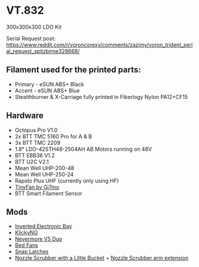 # VT.832
300x300x300 LDO Kit

Serial Request post: https://www.reddit.com/r/voroncorexy/comments/zazjmy/voron_trident_serial_request_spitzbirne328668/

## Filament used for the printed parts:
* Primary - eSUN ABS+ Black
* Accent - eSUN ABS+ Blue
* Stealthburner & X-Carriage fully printed in Fiberlogy Nylon PA12+CF15

## Hardware 
* Octopus Pro V1.0
* 2x BTT TMC 5160 Pro for A & B
* 3x BTT TMC 2209
* 1.8° LDO-42STH48-2504AH AB Motors running on 48V
* BTT EBB36 V1.2
* BTT U2C V2.1
* Mean Well UHP-200-48
* Mean Well UHP-250-24
* Rapido Plus UHF (currently only using HF)
* [TinyFan by Gi7mo](https://github.com/Gi7mo/TinyFan)
* BTT Smart Filament Sensor

## Mods
* [Inverted Electronic Bay](https://github.com/Gi7mo/TinyFan)
* [KlickyNG](https://github.com/jlas1/Klicky-Probe/tree/main/Probes/KlickyNG)
* [Nevermore V5 Duo](https://github.com/nevermore3d/Nevermore_Micro/tree/master/V5_Duo)
* [Bed Fans](https://github.com/VoronDesign/VoronUsers/tree/master/printer_mods/CannedBass/Trident_Bed_Fans)
* [Snap Latches](https://github.com/VoronDesign/VoronUsers/tree/master/printer_mods/richardjm/snap-latch-2020)
* [Nozzle Scrubber with a Little Bucket](https://www.printables.com/de/model/201999-nozzle-scrubber-with-a-little-bucket-for-voron-24) + [Nozzle Scrubber arm extension](https://www.printables.com/de/model/298565-nozzle-scrubber-arm-extension-voron-trident)
